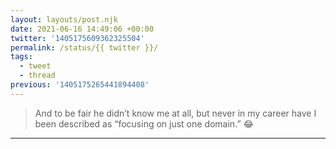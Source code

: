 ```yaml
---
layout: layouts/post.njk
date: 2021-06-16 14:49:06 +00:00
twitter: '1405175609362325504'
permalink: /status/{{ twitter }}/
tags: 
  - tweet
  - thread
previous: '1405175265441894408'
---
```


> And to be fair he didn’t know me at all, but never in my career have I been described as “focusing on just one domain.” 😂

---
